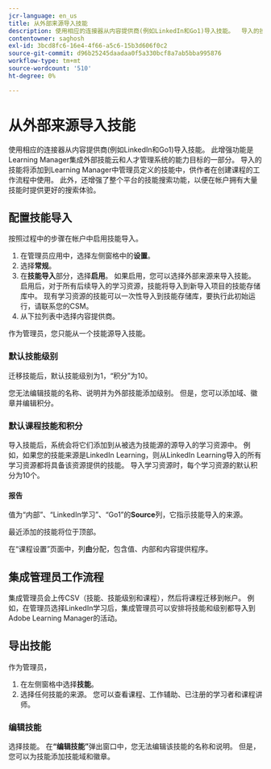 ```yaml
---
jcr-language: en_us
title: 从外部来源导入技能
description: 使用相应的连接器从内容提供商(例如LinkedIn和Go1)导入技能。  导入的技能将添加到Learning Manager中管理员定义的技能中，供作者在创建课程的工作流程中使用。
contentowner: saghosh
exl-id: 3bcd8fc6-16e4-4f66-a5c6-15b3d606f0c2
source-git-commit: d96b25245daadaa0f5a330bcf8a7ab5bba995876
workflow-type: tm+mt
source-wordcount: '510'
ht-degree: 0%

---
```


# 从外部来源导入技能

使用相应的连接器从内容提供商(例如LinkedIn和Go1)导入技能。 此增强功能是Learning Manager集成外部技能云和人才管理系统的能力目标的一部分。 导入的技能将添加到Learning Manager中管理员定义的技能中，供作者在创建课程的工作流程中使用。 此外，还增强了整个平台的技能搜索功能，以便在帐户拥有大量技能时提供更好的搜索体验。

## 配置技能导入

按照过程中的步骤在帐户中启用技能导入。

1. 在管理员应用中，选择左侧窗格中的&#x200B;**设置**。
1. 选择&#x200B;**常规**。
1. 在&#x200B;**技能导入**&#x200B;部分，选择&#x200B;**启用**。 如果启用，您可以选择外部来源来导入技能。 启用后，对于所有后续导入的学习资源，技能将导入到新导入项目的技能存储库中。 现有学习资源的技能可以一次性导入到技能存储库，要执行此初始运行，请联系您的CSM。
1. 从下拉列表中选择内容提供商。

作为管理员，您只能从一个技能源导入技能。

### 默认技能级别

迁移技能后，默认技能级别为1，“积分”为10。

您无法编辑技能的名称、说明并为外部技能添加级别。 但是，您可以添加域、徽章并编辑积分。

### 默认课程技能和积分

导入技能后，系统会将它们添加到从被选为技能源的源导入的学习资源中。 例如，如果您的技能来源是LinkedIn Learning，则从LinkedIn Learning导入的所有学习资源都将具备该资源提供的技能。 导入学习资源时，每个学习资源的默认积分为10个。

#### 报告

值为“内部”、“LinkedIn学习”、“Go1”的&#x200B;**Source**&#x200B;列，它指示技能导入的来源。

最近添加的技能将位于顶部。

在“课程设置”页面中，列&#x200B;**由**&#x200B;分配，包含值、内部和内容提供程序。


## 集成管理员工作流程

集成管理员会上传CSV（技能、技能级别和课程），然后将课程迁移到帐户。 例如，在管理员选择LinkedIn学习后，集成管理员可以安排将技能和级别都导入到Adobe Learning Manager的活动。

## 导出技能

作为管理员，

1. 在左侧窗格中选择&#x200B;**技能**。
1. 选择任何技能的来源。 您可以查看课程、工作辅助、已注册的学习者和课程讲师。

### 编辑技能

选择技能。 在&#x200B;**“编辑技能”**&#x200B;弹出窗口中，您无法编辑该技能的名称和说明。 但是，您可以为技能添加技能域和徽章。
